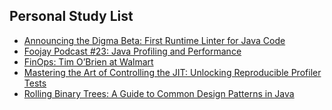 ## Personal Study List
<!-- BLOG-POST-LIST:START -->
- [Announcing the Digma Beta: First Runtime Linter for Java Code](https://foojay.io/today/announcing-the-digma-beta-first-runtime-linter-for-java-code/)
- [Foojay Podcast #23: Java Profiling and Performance](https://foojay.io/today/foojay-podcast-23/)
- [FinOps: Tim O’Brien at Walmart](https://foojay.io/today/finops-tim-obrien-at-walmart/)
- [Mastering the Art of Controlling the JIT: Unlocking Reproducible Profiler Tests](https://foojay.io/today/mastering-the-art-of-controlling-the-jit-unlocking-reproducible-profiler-tests/)
- [Rolling Binary Trees: A Guide to Common Design Patterns in Java](https://foojay.io/today/rolling-binary-trees-a-guide-to-common-design-patterns-in-java/)
<!-- BLOG-POST-LIST:END -->  
